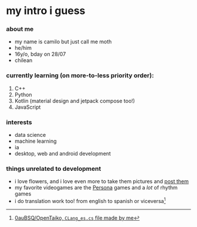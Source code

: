 # my intro i guess
### about me
- my name is camilo but just call me moth
- he/him
- 16y/o, bday on 28/07
- chilean

### currently learning (on more-to-less priority order):
1. C++
2. Python
3. Kotlin (material design and jetpack compose too!)
4. JavaScript

### interests
- data science
- machine learning
- ia
- desktop, web and android development

### things unrelated to development
- i love flowers, and i love even more to take them pictures and [post them](https://www.instagram.com/mmentom0ri_/)
- my favorite videogames are the [Persona](https://en.wikipedia.org/wiki/Persona_(series)) games and a *lot* of rhythm games
- i do translation work too! from english to spanish or viceversa[^2]
[^2]: [0auBSQ/OpenTaiko, `CLang_es.cs` file made by me](https://github.com/0auBSQ/OpenTaiko/blob/main/TJAPlayer3/I18N/CLang_es.cs)


